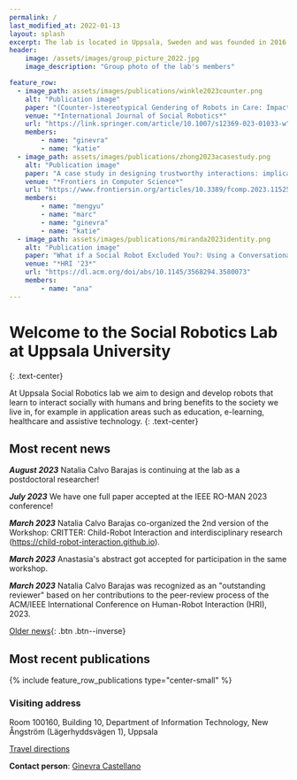 ```yaml
---
permalink: /
last_modified_at: 2022-01-13
layout: splash
excerpt: The lab is located in Uppsala, Sweden and was founded in 2016 by Ginevra Castellano.
header:
    image: /assets/images/group_picture_2022.jpg
    image_description: "Group photo of the lab's members"

feature_row:
  - image_path: assets/images/publications/winkle2023counter.png
    alt: "Publication image"
    paper: "(Counter-)stereotypical Gendering of Robots in Care: Impact on Needs Satisfaction and Gender Role Concepts in Men and Women Users"
    venue: "*International Journal of Social Robotics*"
    url: "https://link.springer.com/article/10.1007/s12369-023-01033-w"
    members:
        - name: "ginevra"
        - name: "katie"
  - image_path: assets/images/publications/zhong2023acasestudy.png
    alt: "Publication image"
    paper: "A case study in designing trustworthy interactions: implications for socially assistive robotics"
    venue: "*Frontiers in Computer Science*"
    url: "https://www.frontiersin.org/articles/10.3389/fcomp.2023.1152532/full"
    members:
        - name: "mengyu"
        - name: "marc"
        - name: "ginevra"
        - name: "katie"
  - image_path: assets/images/publications/miranda2023identity.png
    alt: "Publication image"
    paper: "What if a Social Robot Excluded You?: Using a Conversational Game to Study Social Exclusion in Teen-robot Mixed Groups"
    venue: "*HRI '23*"
    url: "https://dl.acm.org/doi/abs/10.1145/3568294.3580073"
    members:
        - name: "ana"
---
```


# Welcome to the Social Robotics Lab at Uppsala University
{: .text-center}

At Uppsala Social Robotics lab we aim to design and develop robots that learn to interact socially with humans and bring benefits to the society we live in, for example in application areas such as education, e-learning, healthcare and assistive technology.
{: .text-center}

## Most recent news

***August 2023*** Natalia Calvo Barajas is continuing at the lab as a postdoctoral researcher!

***July 2023*** We have one full paper accepted at the IEEE RO-MAN 2023 conference!

***March 2023*** Natalia Calvo Barajas co-organized the 2nd version of the Workshop: CRITTER: Child-Robot Interaction and interdisciplinary research (https://child-robot-interaction.github.io).

***March 2023*** Anastasia's abstract got accepted for participation in the same workshop.

***March 2023*** Natalia Calvo Barajas was recognized as an "outstanding reviewer" based on her contributions to the peer-review process of the ACM/IEEE International Conference on Human-Robot Interaction (HRI), 2023.

[Older news](old_news){: .btn .btn--inverse}

## Most recent publications
{% include feature_row_publications type="center-small" %}

### Visiting address
 
Room 100160, Building 10,
Department of Information Technology,
New Ångström (Lägerhyddsvägen 1),
Uppsala
 
[Travel directions](http://www.it.uu.se/contact)
 
**Contact person**: [Ginevra Castellano](http://user.it.uu.se/~ginca820/)
